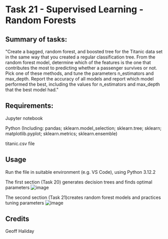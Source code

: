 # Task 21 - Supervised Learning - Random Forests

## Summary of tasks:
"Create a bagged, random forest, and boosted tree for the Titanic data set in the same way that you created a regular classification tree.
From the random forest model, determine which of the features is the one that contributes the most to predicting whether a passenger survives or not.
Pick one of these methods, and tune the parameters n_estimators and max_depth.
Report the accuracy of all models and report which model performed the best, including the values for n_estimators and max_depth that the best model had."

## Requirements:
Jupyter notebook

Python (Including: pandas; sklearn.model_selection; sklearn.tree; sklearn; matplotlib.pyplot; sklearn.metrics; sklearn.ensemble)

titanic.csv file

## Usage
Run the file in suitable environment (e.g. VS Code), using Python 3.12.2

The first section (Task 20) generates decision trees and finds optimal parameters
![image](https://github.com/geoffhalliday/codingTasks/assets/163735161/e0a1f91c-19a6-4d6c-a953-886485e92878)

The second section (Task 21)creates random forest models and practices tuning parameters
![image](https://github.com/geoffhalliday/codingTasks/assets/163735161/e2112701-13aa-4d85-9da9-eb5a3357a386)

## Credits
Geoff Haliday

